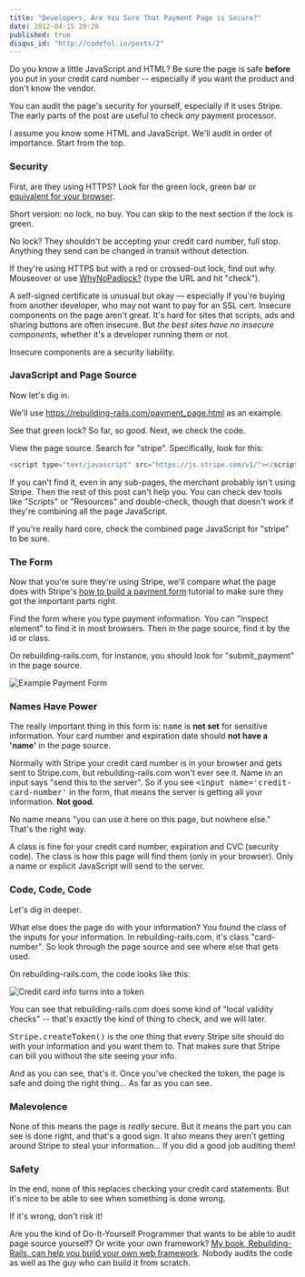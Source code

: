 ```yaml
---
title: "Developers, Are You Sure That Payment Page is Secure?"
date: 2012-04-15 20:28
published: true
disqus_id: "http://codefol.io/posts/2"
---
```

Do you know a little JavaScript and HTML?  Be sure the page is safe <b>before</b> you put in your credit card number -- especially if you want the product and don't know the vendor.

You can audit the page's security for yourself, especially if it uses Stripe.  The early parts of the post are useful to check <i>any</i> payment processor.

I assume you know some HTML and JavaScript.  We'll audit in order of importance.  Start from the top.

### Security

First, are they using HTTPS?  Look for the green lock, green bar or <a
href="http://faq.ssl.com/article.aspx?id=10068">equivalent for your browser</a>.

Short version:  no lock, no buy.  You can skip to the next section if the lock is green.

No lock?  They shouldn't be accepting your credit card number, full stop.  Anything they send can be changed in transit without detection.

If they're using HTTPS but with a red or crossed-out lock, find out why.  Mouseover or use
<a href="http://www.whynopadlock.com">WhyNoPadlock?</a> (type the URL and hit "check").

A self-signed certificate is unusual but okay &mdash; especially if you're buying from another developer, who may not want to pay for an SSL cert.  Insecure components on the page aren't great.  It's hard for sites that scripts, ads and sharing buttons are often insecure. But <i>the best sites have no insecure components</i>, whether it's a developer running them or not.

Insecure components are a security liability.

### JavaScript and Page Source

Now let's dig in.

We'll use <a href="https://rebuilding-rails.com/payment_page.html">https://rebuilding-rails.com/payment_page.html</a> as an example.

See that green lock?  So far, so good.  Next, we check the code.

View the page source.  Search for "stripe".  Specifically, look for this:

```javascript
<script type="text/javascript" src="https://js.stripe.com/v1/"></script>
```

If you can't find it, even in any sub-pages, the merchant probably isn't using Stripe.  Then the rest of this post can't help you.  You can check dev tools like "Scripts" or "Resources" and double-check, though that doesn't work if they're combining all the page JavaScript.

If you're really hard core, check the combined page JavaScript for "stripe" to be sure.

### The Form

Now that you're sure they're using Stripe, we'll compare what the page does with Stripe's <a
href="https://stripe.com/docs/tutorials/forms">how to build a payment form</a> tutorial to make sure they got the important parts right.

Find the form where you type payment information.
You can "Inspect element" to find it in most browsers.  Then in the page source, find it by the id or class.

On rebuilding-rails.com, for instance, you should look for "submit_payment" in the page source.

<img src="/images/20120415/payment_form.png" alt="Example Payment Form"> </img>

### Names Have Power

The really important thing in this form is: <tt>name</tt> is <b>not set</b> for sensitive information.  Your card number and expiration date should <b>not have a 'name'</b> in the page source.

Normally with Stripe your credit card number is in your browser and gets sent to Stripe.com, but rebuilding-rails.com won't ever see it.  Name in an input says "send this to the server".  So if you see <tt>&lt;input name='credit-card-number'</tt> in the form, that means the server is getting all your information.  <b>Not good</b>.

No name means "you can use it here on this page, but nowhere else."  That's the right way.

A class is fine for your credit card number, expiration and CVC (security code).  The class is how this page will find them (only in your browser).  Only a name or explicit JavaScript will send to the server.

### Code, Code, Code

Let's dig in deeper.

What else does the page do with your information?  You found the class of the inputs for your information.  In rebuilding-rails.com, it's class "card-number".  So look through the page source and see where else that gets used.

On rebuilding-rails.com, the code looks like this:

<img src="/images/20120415/credit_card_js.png" alt="Credit card info turns into a token"> </img>

You can see that rebuilding-rails.com does some kind of "local validity checks" -- that's exactly the kind of thing to check, and we will later.

<tt>Stripe.createToken()</tt> is the one thing that every Stripe site should do with your information and you want them to.  That makes sure that Stripe can bill you without the site seeing your info.

And as you can see, that's it.  Once you've checked the token, the page is safe and doing the right thing...  As far as you can see.

### Malevolence

None of this means the page is <i>really</i> secure.  But it means the part you can see is done right, and that's a good sign.  It also means they aren't getting around Stripe to steal your information...  If you did a good job auditing them!

### Safety

In the end, none of this replaces checking your credit card statements.  But it's nice to be able to see when something is done wrong.

If it's wrong, don't risk it!

<span class="bottom-disclaimer">Are you the kind of Do-It-Yourself Programmer that wants to be able to audit page source yourself?  Or write your own framework?  <a href="https://rebuilding-rails.com">My book, Rebuilding-Rails, can help you build your own web framework</a>.  Nobody audits the code as well as the guy who can build it from scratch.</span>
